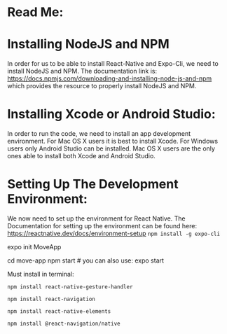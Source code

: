 # Read Me:

# Installing NodeJS and NPM

In order for us to be able to install React-Native and Expo-Cli, we need to install NodeJS and NPM. The documentation link is: https://docs.npmjs.com/downloading-and-installing-node-js-and-npm which provides the resource to properly install NodeJS and NPM.

# Installing Xcode or Android Studio:

In order to run the code, we need to install an app development environment. For Mac OS X users it is best to install Xcode. For Windows users only Android Studio can be installed. Mac OS X users are the only ones able to install both Xcode and Android Studio.

# Setting Up The Development Environment: 

We now need to set up the environment for React Native. The Documentation for setting up the environment can be found here: https://reactnative.dev/docs/environment-setup
``` npm install -g expo-cli ``` 



expo init MoveApp

cd move-app
npm start # you can also use: expo start

Must install in terminal:

``` npm install react-native-gesture-handler ```

``` npm install react-navigation  ```

``` npm install react-native-elements ```

``` npm install @react-navigation/native   ```
